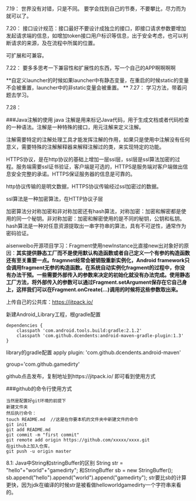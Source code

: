 7.19：
	世界没有对错，只是不同。
要学会找到自己的节奏，不要攀比，尽力而为就可以了。

7.20：
接口设计规范：接口最好不要设计成独立的接口，即接口请求参数要增加发起请求端的信息，如增加token接口用户标识等信息，出于安全考虑，也可以判断请求的来源，及在流程中所属的位置。

可扩展和可兼容。

7.22：
要多多思考一下兼容性和扩展性的东西，写一个自己的APP啊啊啊啊

**自定义launcher的时候如果launcher中有静态变量，在重启的时候static的变量不会被重置，launcher中的非static变量会被重置。
**
7.27：
学习方法，带着问题去学习。

7.28：

###Java注解的使用
java 注解是用来标记Java代码，用于生成文档或者代码检查的一种语法。注解是一种特殊的接口，用元注解来定义注解。

注解需要特定的注解处理工具才能发挥注解的作用，如果只是使用中注解没有任何意义，需要特殊的注解解释器来解释注解过的类，来实现特定的功能。

HTTPS协议，是在http协议的基础上增加一层ssl层，ssl层是ssl算法加密的过程。服务端需要ssl证书验证，客户端是可选的，HTTPS是服务端对客户端做出信息安全完整的承诺。HTTPS保证服务器的信息是可靠的。

http协议传输的是明文数据，HTTPS协议传输经过ssl加密过的数据。

ssl算法是一种加密算法，在HTTP协议子层

加密算法分对称加密和非对称加密还有hash算法，对称加密：加密和解密都是使用的同一个秘钥。非对称加密：加密和解密使用的是不同的秘钥，公钥和私钥。hash算法是一种对任意资源提取出一串字符串的算法，具有不可逆性，通常作为密码验证。

aisenweibo开源项目学习：Fragment使用newInstance比直接new出对象好的原因：**其实提供静态工厂而不是使用默认构造函数或者自己定义一个有参的构造函数还有至关重要一点。fragmnet经常会被销毁重新实例化，Android framework只会调用fragment无参的构造函数。在系统自动实例化fragment的过程中，你没有办法干预。一些需要外部传入的参数来决定的初始化就没有办法完成。使用静态工厂方法，将外部传入的参数可以通过Fragment.setArgument保存在它自己身上，这样我们可以在Fragment.onCreate(...)调用的时候将这些参数取出来。**

上传自己的公共库：https://jitpack.io/

新建Android_Library工程，根gradle配置  


	dependencies {
        classpath 'com.android.tools.build:gradle:2.1.2'
        classpath 'com.github.dcendents:android-maven-gradle-plugin:1.3'
    } 

library的gradle配置
apply plugin: 'com.github.dcendents.android-maven'

group='com.github.gamedirty'

github点击发布，复制地址到https://jitpack.io/
即可看到使用方式


###github的命令行使用方式
	
	当然是配置好git环境的前提下
	新建文件夹
	然后执行命令：
	touch README.md  //这是在你要本机的文件夹中新建文件的命令
	git init
	git add README.md
	git commit -m "first commit"
	git remote add origin https://github.com/xxxxx/xxxx.git
	在github上加入仓库，
	git push -u origin master

8.1:
Java中String和stringBuffer的区别
String str = "hello"+"world"+"gamedirty";
和StringBuffer sb = new StringBuffer();
sb.append("hello").append("world").append("gamedirty");
str要比sb的计算更快，因为jdk在编译的时候str是被看做helloworldgamedirty一个字符串来看的。


